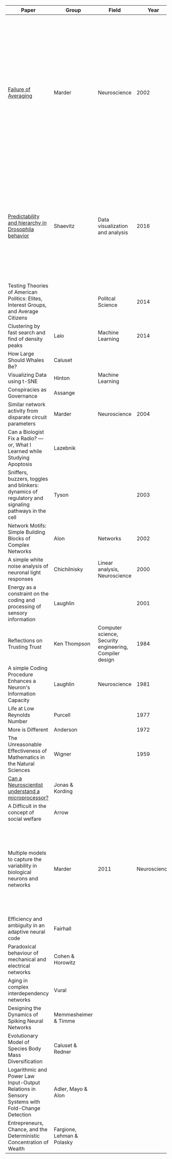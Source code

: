 

| Paper          | Group | Field | Year | Comments |  
| -------          | ------- | ----------- |  ---- | --- |
| [Failure of Averaging](http://jn.physiology.org/content/87/2/1129.short) | Marder | Neuroscience | 2002 | People often think that the "true" value of parameters can be approximated by averaging over several realizations of a model, or experimental replicates. However, if your data is distributed in concave sets, then the mean of the set lies outside the set -- and is not representative of anything in the set. | 
| [Predictability and hierarchy in Drosophila behavior]() | Shaevitz | Data visualization and analysis | 2016 | This is the gold standard of automated, unsupervised behaviour analysis without explicit definitions of patterns. It's a great way to represent the full range of behaviours in a freely behaving system.  | 
| Testing Theories of American Politics: Elites, Interest Groups, and Average Citizens | | Politcal Science | 2014 | 
| Clustering by fast search and find of density peaks | Laio | Machine Learning | 2014 | 
| How Large Should Whales Be? | Caluset | 
| Visualizing Data using t-SNE | Hinton | Machine Learning | 
| Conspiracies as Governance | Assange | 
| Similar network activity from disparate circuit parameters | Marder | Neuroscience | 2004 | 
| Can a Biologist Fix a Radio? — or, What I Learned while Studying Apoptosis | Lazebnik |
| Sniffers, buzzers, toggles and blinkers: dynamics of regulatory and signaling pathways in the cell | Tyson | | 2003 |
| Network Motifs: Simple Building Blocks of Complex Networks | Alon | Networks | 2002 | 
| A simple white noise analysis of neuronal light responses | Chichilnisky | Linear analysis, Neuroscience | 2000 |
| Energy as a constraint on the coding and processing of sensory information | Laughlin | | 2001 |
| Reflections on Trusting Trust | Ken Thompson |  Computer science, Security engineering, Compiler design | 1984 |
| A simple Coding Procedure Enhances a Neuron's Information Capacity | Laughlin | Neuroscience | 1981 | 
| Life at Low Reynolds Number | Purcell | | 1977 |
| More is Different | Anderson | | 1972 
| The Unreasonable Effectiveness of Mathematics in the Natural Sciences | Wigner | | 1959 | 
| [Can a Neuroscientist understand a microprocessor?](http://journals.plos.org/ploscompbiol/article?id=10.1371/journal.pcbi.1005268) | Jonas & Kording | 
| A Difficult in the concept of social welfare | Arrow | 
| Multiple models to capture the variability in biological neurons and networks | Marder | 2011 | Neuroscience | Review of the problems of the failure of averaging, robustness and the many-to-one mapping from parameter-space to behaviour space in typical neuron models | 
| Efficiency and ambiguity in an adaptive neural code|  Fairhall | 
| Paradoxical behaviour of mechanical and electrical networks | Cohen & Horowitz | 
| Aging in complex interdependency networks | Vural | 
| Designing the Dynamics of Spiking Neural Networks | Memmesheimer & Timme |
| Evolutionary Model of Species Body Mass Diversification | Caluset & Redner | 
| Logarithmic and Power Law Input-Output Relations in Sensory Systems with Fold-Change Detection | Adler, Mayo & Alon | 
| Entrepreneurs, Chance, and the Deterministic Concentration of Wealth | Fargione, Lehman & Polasky | 
 

